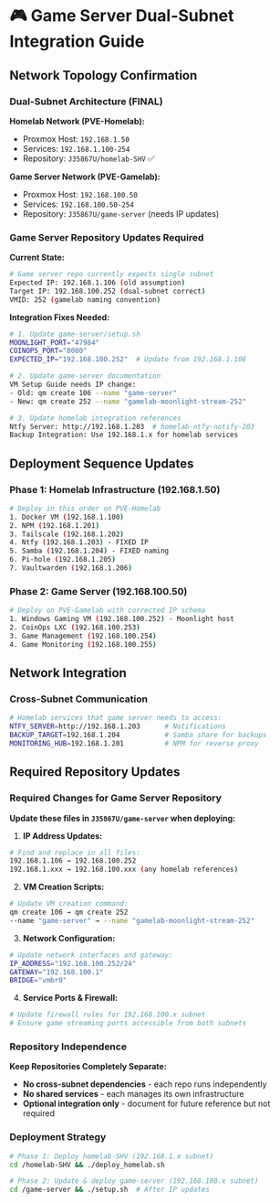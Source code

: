 # 🎮 Game Server Dual-Subnet Integration Guide

## Network Topology Confirmation

### **Dual-Subnet Architecture (FINAL)**

**Homelab Network (PVE-Homelab):**
- Proxmox Host: `192.168.1.50`
- Services: `192.168.1.100-254`
- Repository: `J35867U/homelab-SHV` ✅

**Game Server Network (PVE-Gamelab):**
- Proxmox Host: `192.168.100.50` 
- Services: `192.168.100.50-254`
- Repository: `J35867U/game-server` (needs IP updates)

### **Game Server Repository Updates Required**

**Current State:**
```bash
# Game server repo currently expects single subnet
Expected IP: 192.168.1.106 (old assumption)
Target IP: 192.168.100.252 (dual-subnet correct)
VMID: 252 (gamelab naming convention)
```

**Integration Fixes Needed:**
```bash
# 1. Update game-server/setup.sh 
MOONLIGHT_PORT="47984"
COINOPS_PORT="8080"
EXPECTED_IP="192.168.100.252"  # Update from 192.168.1.106

# 2. Update game-server documentation
VM Setup Guide needs IP change:
- Old: qm create 106 --name "game-server" 
- New: qm create 252 --name "gamelab-moonlight-stream-252"

# 3. Update homelab integration references
Ntfy Server: http://192.168.1.203  # homelab-ntfy-notify-203
Backup Integration: Use 192.168.1.x for homelab services
```

## Deployment Sequence Updates

### **Phase 1: Homelab Infrastructure (192.168.1.50)**
```bash
# Deploy in this order on PVE-Homelab
1. Docker VM (192.168.1.100) 
2. NPM (192.168.1.201) 
3. Tailscale (192.168.1.202)
4. Ntfy (192.168.1.203) - FIXED IP
5. Samba (192.168.1.204) - FIXED naming
6. Pi-hole (192.168.1.205)
7. Vaultwarden (192.168.1.206)
```

### **Phase 2: Game Server (192.168.100.50)**  
```bash
# Deploy on PVE-Gamelab with corrected IP schema
1. Windows Gaming VM (192.168.100.252) - Moonlight host
2. CoinOps LXC (192.168.100.253) 
3. Game Management (192.168.100.254)
4. Game Monitoring (192.168.100.255)
```

## Network Integration

### **Cross-Subnet Communication**
```bash
# Homelab services that game server needs to access:
NTFY_SERVER=http://192.168.1.203      # Notifications  
BACKUP_TARGET=192.168.1.204           # Samba share for backups
MONITORING_HUB=192.168.1.201          # NPM for reverse proxy
```

## Required Repository Updates

### **Required Changes for Game Server Repository**

**Update these files in `J35867U/game-server` when deploying:**

1. **IP Address Updates:**
```bash
# Find and replace in all files:
192.168.1.106 → 192.168.100.252
192.168.1.xxx → 192.168.100.xxx (any homelab references)
```

2. **VM Creation Scripts:**
```bash
# Update VM creation command:
qm create 106 → qm create 252
--name "game-server" → --name "gamelab-moonlight-stream-252"
```

3. **Network Configuration:**
```bash
# Update network interfaces and gateway:
IP_ADDRESS="192.168.100.252/24"
GATEWAY="192.168.100.1"
BRIDGE="vmbr0"
```

4. **Service Ports & Firewall:**
```bash
# Update firewall rules for 192.168.100.x subnet
# Ensure game streaming ports accessible from both subnets
```

### **Repository Independence**

**Keep Repositories Completely Separate:**
- **No cross-subnet dependencies** - each repo runs independently
- **No shared services** - each manages its own infrastructure  
- **Optional integration only** - document for future reference but not required

### **Deployment Strategy**
```bash
# Phase 1: Deploy homelab-SHV (192.168.1.x subnet)
cd /homelab-SHV && ./deploy_homelab.sh

# Phase 2: Update & deploy game-server (192.168.100.x subnet) 
cd /game-server && ./setup.sh  # After IP updates
```
